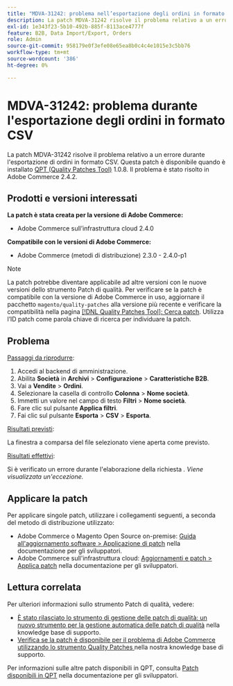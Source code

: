 ```yaml
---
title: "MDVA-31242: problema nell’esportazione degli ordini in formato CSV"
description: La patch MDVA-31242 risolve il problema relativo a un errore durante l'esportazione di ordini in formato CSV. Questa patch è disponibile quando è installato [Quality Patches Tool (QPT)](/help/announcements/adobe-commerce-announcements/magento-quality-patches-released-new-tool-to-self-serve-quality-patches.md) 1.0.8. Il problema è stato risolto in Adobe Commerce 2.4.2.
exl-id: 1e343f23-5b10-492b-885f-8113ace4777f
feature: B2B, Data Import/Export, Orders
role: Admin
source-git-commit: 958179e0f3efe08e65ea8b0c4c4e1015e3c5bb76
workflow-type: tm+mt
source-wordcount: '386'
ht-degree: 0%

---
```


# MDVA-31242: problema durante l&#39;esportazione degli ordini in formato CSV

La patch MDVA-31242 risolve il problema relativo a un errore durante l&#39;esportazione di ordini in formato CSV. Questa patch è disponibile quando è installato [QPT (Quality Patches Tool)](/help/announcements/adobe-commerce-announcements/magento-quality-patches-released-new-tool-to-self-serve-quality-patches.md) 1.0.8. Il problema è stato risolto in Adobe Commerce 2.4.2.

## Prodotti e versioni interessati

**La patch è stata creata per la versione di Adobe Commerce:**

* Adobe Commerce sull’infrastruttura cloud 2.4.0

**Compatibile con le versioni di Adobe Commerce:**

* Adobe Commerce (metodi di distribuzione) 2.3.0 - 2.4.0-p1

>[!NOTE]
>
>La patch potrebbe diventare applicabile ad altre versioni con le nuove versioni dello strumento Patch di qualità. Per verificare se la patch è compatibile con la versione di Adobe Commerce in uso, aggiornare il pacchetto `magento/quality-patches` alla versione più recente e verificare la compatibilità nella pagina [[!DNL Quality Patches Tool]: Cerca patch](https://devdocs.magento.com/quality-patches/tool.html#patch-grid). Utilizza l’ID patch come parola chiave di ricerca per individuare la patch.

## Problema

<u>Passaggi da riprodurre</u>:

1. Accedi al backend di amministrazione.
1. Abilita **Società** in **Archivi** > **Configurazione** > **Caratteristiche B2B**.
1. Vai a **Vendite** > **Ordini**.
1. Selezionare la casella di controllo **Colonna** > **Nome società**.
1. Immetti un valore nel campo di testo **Filtri** > **Nome società**.
1. Fare clic sul pulsante **Applica filtri**.
1. Fai clic sul pulsante **Esporta** > **CSV** > **Esporta**.

<u>Risultati previsti</u>:

La finestra a comparsa del file selezionato viene aperta come previsto.

<u>Risultati effettivi</u>:

Si è verificato un errore durante l&#39;elaborazione della richiesta *. Viene visualizzata un&#39;eccezione.*

## Applicare la patch

Per applicare singole patch, utilizzare i collegamenti seguenti, a seconda del metodo di distribuzione utilizzato:

* Adobe Commerce o Magento Open Source on-premise: [Guida all&#39;aggiornamento software > Applicazione di patch](https://devdocs.magento.com/guides/v2.4/comp-mgr/patching/mqp.html) nella documentazione per gli sviluppatori.
* Adobe Commerce sull&#39;infrastruttura cloud: [Aggiornamenti e patch > Applica patch](https://devdocs.magento.com/cloud/project/project-patch.html) nella documentazione per gli sviluppatori.

## Lettura correlata

Per ulteriori informazioni sullo strumento Patch di qualità, vedere:

* [È stato rilasciato lo strumento di gestione delle patch di qualità: un nuovo strumento per la gestione automatica delle patch di qualità](/help/announcements/adobe-commerce-announcements/magento-quality-patches-released-new-tool-to-self-serve-quality-patches.md) nella knowledge base di supporto.
* [Verifica se la patch è disponibile per il problema di Adobe Commerce utilizzando lo strumento Quality Patches ](/help/support-tools/patches-available-in-qpt-tool/check-patch-for-magento-issue-with-magento-quality-patches.md) nella nostra knowledge base di supporto.

Per informazioni sulle altre patch disponibili in QPT, consulta [Patch disponibili in QPT](https://devdocs.magento.com/quality-patches/tool.html#patch-grid) nella documentazione per gli sviluppatori.
